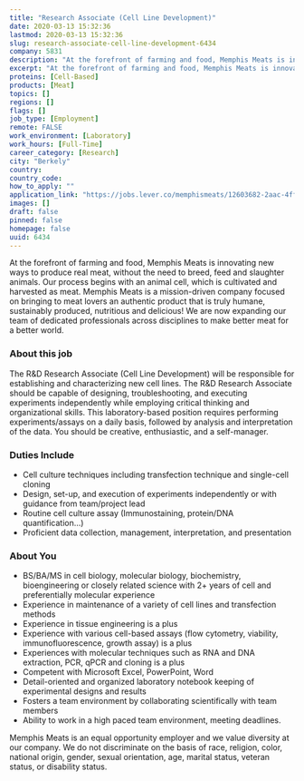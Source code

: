 ```yaml
---
title: "Research Associate (Cell Line Development)"
date: 2020-03-13 15:32:36
lastmod: 2020-03-13 15:32:36
slug: research-associate-cell-line-development-6434
company: 5831
description: "At the forefront of farming and food, Memphis Meats is innovating new ways to produce real meat, without the need to breed, feed and slaughter animals. Our process begins with an animal cell, which is cultivated and harvested as meat. Memphis Meats is a mission-driven company focused on bringing to meat lovers an authentic product that is truly humane, sustainably produced, nutritious and delicious! We are now expanding our team of dedicated professionals across disciplines to make better meat for a better world."
excerpt: "At the forefront of farming and food, Memphis Meats is innovating new ways to produce real meat, without the need to breed, feed and slaughter animals. Our process begins with an animal cell, which is cultivated and harvested as meat. Memphis Meats is a mission-driven company focused on bringing to meat lovers an authentic product that is truly humane, sustainably produced, nutritious and delicious! We are now expanding our team of dedicated professionals across disciplines to make better meat for a better world."
proteins: [Cell-Based]
products: [Meat]
topics: []
regions: []
flags: []
job_type: [Employment]
remote: FALSE
work_environment: [Laboratory]
work_hours: [Full-Time]
career_category: [Research]
city: "Berkely"
country: 
country_code: 
how_to_apply: ""
application_link: "https://jobs.lever.co/memphismeats/12603682-2aac-4fff-84f2-dc67a78b6711"
images: []
draft: false
pinned: false
homepage: false
uuid: 6434
---
```

At the forefront of farming and food, Memphis Meats is innovating new
ways to produce real meat, without the need to breed, feed and slaughter
animals. Our process begins with an animal cell, which is cultivated and
harvested as meat. Memphis Meats is a mission-driven company focused on
bringing to meat lovers an authentic product that is truly humane,
sustainably produced, nutritious and delicious! We are now expanding our
team of dedicated professionals across disciplines to make better meat
for a better world.

### About this job

The R&D Research Associate (Cell Line Development) will be responsible
for establishing and characterizing new cell lines. The R&D Research
Associate should be capable of designing, troubleshooting, and executing
experiments independently while employing critical thinking and
organizational skills. This laboratory-based position requires
performing experiments/assays on a daily basis, followed by analysis and
interpretation of the data. You should be creative, enthusiastic, and a
self-manager.

### Duties Include

-   Cell culture techniques including transfection technique and
    single-cell cloning
-   Design, set-up, and execution of experiments independently or with
    guidance from team/project lead
-   Routine cell culture assay (Immunostaining, protein/DNA
    quantification\...)
-   Proficient data collection, management, interpretation, and
    presentation

### About You

-   BS/BA/MS in cell biology, molecular biology, biochemistry,
    bioengineering or closely related science with 2+ years of cell and
    preferentially molecular experience
-   Experience in maintenance of a variety of cell lines and
    transfection methods
-   Experience in tissue engineering is a plus
-   Experience with various cell-based assays (flow cytometry,
    viability, immunofluorescence, growth assay) is a plus
-   Experiences with molecular techniques such as RNA and DNA
    extraction, PCR, qPCR and cloning is a plus
-   Competent with Microsoft Excel, PowerPoint, Word 
-   Detail-oriented and organized laboratory notebook keeping of
    experimental designs and results
-   Fosters a team environment by collaborating scientifically with team
    members
-   Ability to work in a high paced team environment, meeting deadlines.

Memphis Meats is an equal opportunity employer and we value diversity at
our company. We do not discriminate on the basis of race, religion,
color, national origin, gender, sexual orientation, age, marital status,
veteran status, or disability status.
